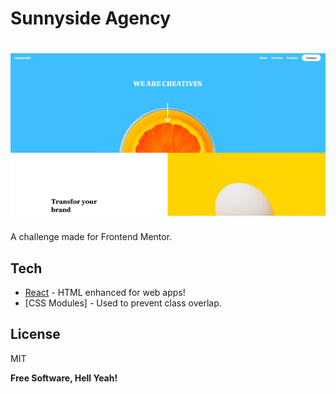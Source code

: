 # Sunnyside Agency

# ![preview](./src/assets/screenshot.png)

A challenge made for Frontend Mentor.

<!--
> Check it out: [https://FlashCodX.github.io/intro-section/](https://FlashCodX.github.io/intro-section/) -->

## Tech

- [React] - HTML enhanced for web apps!
- [CSS Modules] - Used to prevent class overlap.

## License

MIT

**Free Software, Hell Yeah!**

[react]: https://reactjs.org/
